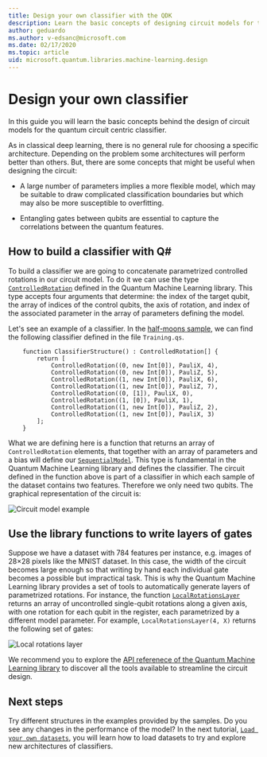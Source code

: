 ```yaml
---
title: Design your own classifier with the QDK
description: Learn the basic concepts of designing circuit models for the quantum circuit centric classifier.
author: geduardo
ms.author: v-edsanc@microsoft.com
ms.date: 02/17/2020
ms.topic: article
uid: microsoft.quantum.libraries.machine-learning.design
---
```


# Design your own classifier

In this guide you will learn the basic concepts behind the design of circuit models for the quantum circuit centric classifier.

As in classical deep learning, there is no general rule for choosing a specific architecture. Depending on the problem some architectures will perform better than others. But, there are some concepts that might be useful when designing the circuit:

- A large number of parameters implies a more flexible model, which may be suitable to draw complicated classification boundaries but which may also be more susceptible to overfitting.

- Entangling gates between qubits are essential to capture the correlations between the quantum features.

## How to build a classifier with Q\#

To build a classifier we are going to concatenate parametrized controlled rotations in our circuit model. To do it we can use the type [`ControlledRotation`](xref:microsoft.quantum.machinelearning.controlledrotation) defined in the Quantum Machine Learning library. This type accepts four arguments that determine: the index of the target qubit, the array of indices of the control qubits, the axis of rotation, and index of the associated parameter in the array of parameters defining the model.

Let's see an example of a classifier. In the [half-moons sample](~/quantum/samples/machine-learning/half-moons), we can find the following classifier defined in the file `Training.qs`.

```qsharp
    function ClassifierStructure() : ControlledRotation[] {
        return [
            ControlledRotation((0, new Int[0]), PauliX, 4),
            ControlledRotation((0, new Int[0]), PauliZ, 5),
            ControlledRotation((1, new Int[0]), PauliX, 6),
            ControlledRotation((1, new Int[0]), PauliZ, 7),
            ControlledRotation((0, [1]), PauliX, 0),
            ControlledRotation((1, [0]), PauliX, 1),
            ControlledRotation((1, new Int[0]), PauliZ, 2),
            ControlledRotation((1, new Int[0]), PauliX, 3)
        ];
    }
 ```

What we are defining here is a function that returns an array of `ControlledRotation` elements, that together with an array of parameters and a bias will define our [`SequentialModel`](xref:microsoft.quantum.machinelearning.sequentialmodel). This type is fundamental in the Quantum Machine Learning library and defines the classifier. The circuit defined in the function above is part of a classifier in which each sample of the dataset contains two features. Therefore we only need two qubits. The graphical representation of the circuit is:

 ![Circuit model example](~/media/circuit_model_1.PNG)

## Use the library functions to write layers of gates

Suppose we have a dataset with 784 features per instance, e.g. images of 28×28 pixels like the MNIST dataset. In this case, the width of the circuit becomes large enough so that writing by hand each individual gate becomes a possible but impractical task. This is why the Quantum Machine Learning library provides a set of tools to automatically generate layers of parametrized rotations. For instance, the function [`LocalRotationsLayer`](xref:microsoft.quantum.machinelearning.localrotationslayer) returns an array of uncontrolled single-qubit rotations along a given axis, with one rotation for each qubit in the register, each parametrized by a different model parameter. For example, `LocalRotationsLayer(4, X)` returns the following set of gates:

 ![Local rotations layer](~/media/local_rotations_layer.PNG)

We recommend you to explore the [API referenece of the Quantum Machine Learning library](https://docs.microsoft.com/qsharp/api/qsharp/microsoft.quantum.machinelearning?view=qsharp-preview) to discover all the tools available to streamline the circuit design.

## Next steps

 Try different structures in the examples provided by the samples. Do you see any changes in the performance of the model? In the next tutorial, [`Load your own datasets`](xref:microsoft.quantum.libraries.machine-learning.load), you will learn how to load datasets to try and explore new architectures of classifiers.
